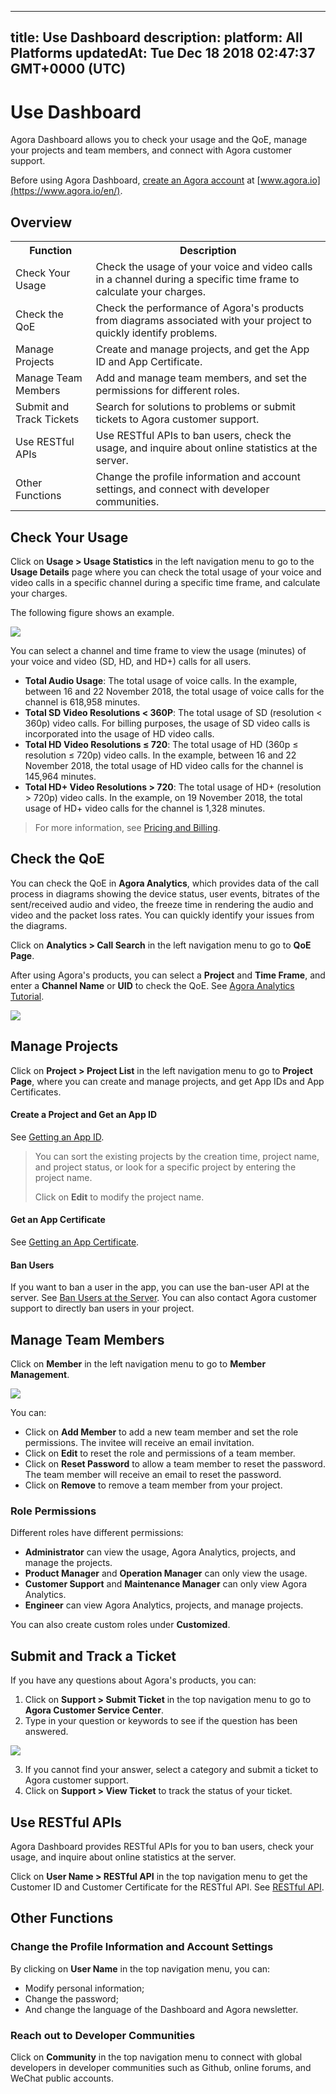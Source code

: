 
---
title: Use Dashboard
description: 
platform: All Platforms
updatedAt: Tue Dec 18 2018 02:47:37 GMT+0000 (UTC)
---
# Use Dashboard
Agora Dashboard allows you to check your usage and the QoE, manage your projects and team members, and connect with Agora customer support.

Before using Agora Dashboard, [create an Agora account](../../en/Interactive%20Broadcast/sign_in_and_sign_up.md) at [www.agora.io](https://www.agora.io/en/).

## Overview

<table>
<tr>
<th>Function</th>
<th>Description</th>
</tr>
<tr>
<td>Check Your Usage</td>
<td>Check the usage of your voice and video calls in a channel during a specific time frame to calculate your charges.</td>
</tr>
<tr>
<td>Check the QoE</td>
<td>Check the performance of Agora's products from diagrams associated with your project to quickly identify problems.</td>
</tr>
<tr>
<td>Manage Projects</td>
<td>Create and manage projects, and get the App ID and App Certificate.</td>
</tr>
<tr>
<td>Manage Team Members</td>
<td>Add and manage team members, and set the permissions for different roles.</td>
</tr>
<tr>
<td>Submit and Track Tickets</td>
<td>Search for solutions to problems or submit tickets to Agora customer support.</td>
</tr>
<tr>
<td>Use RESTful APIs</td>
<td>Use RESTful APIs to ban users, check the usage, and inquire about online statistics at the server.</td>
</tr>
<tr>
<td>Other Functions</td>
<td>Change the profile information and account settings, and connect with developer communities.</td>
</tr>
</table>

## Check Your Usage

Click on **Usage > Usage Statistics** in the left navigation menu to go to the **Usage Details** page where you can check the total usage of your voice and video calls in a specific channel during a specific time frame, and calculate your charges. 

The following figure shows an example.

![](https://web-cdn.agora.io/docs-files/1543989847923)

You can select a channel and time frame to view the usage (minutes) of your voice and video (SD, HD, and HD+) calls for all users.

* **Total Audio Usage**: The total usage of voice calls. In the example, between 16 and 22 November 2018, the total usage of voice calls for the channel is 618,958 minutes. 
* **Total SD Video Resolutions < 360P**: The total usage of SD (resolution < 360p) video calls. For billing purposes, the usage of SD video calls is incorporated into the usage of HD video calls.
* **Total HD Video Resolutions ≤ 720**: The total usage of HD (360p ≤ resolution ≤ 720p) video calls. In the example, between 16 and 22 November 2018, the total usage of HD video calls for the channel is 145,964 minutes. 
* **Total HD+ Video Resolutions > 720**: The total usage of HD+ (resolution > 720p) video calls. In the example, on 19 November 2018, the total usage of HD+ video calls for the channel is 1,328 minutes.

> For more information, see [Pricing and Billing](https://docs.agora.io/en/Agora%20Platform/billing_faq).

## Check the QoE

You can check the QoE in **Agora Analytics**, which provides data of the call process in diagrams showing the device status, user events, bitrates of the sent/received audio and video, the freeze time in rendering the audio and video and the packet loss rates. You can quickly identify your issues from the diagrams.

Click on **Analytics > Call Search** in the left navigation menu to go to **QoE Page**.

After using Agora's products, you can select a **Project** and **Time Frame**, and enter a **Channel Name** or **UID** to check the QoE. See [Agora Analytics Tutorial](https://dashboard.agora.io/analytics/call/tutorial?_ga=2.197716463.1125435494.1542623251-764614247.1539586349).

![](https://web-cdn.agora.io/docs-files/1543913574811)

## Manage Projects

Click on **Project > Project List** in the left navigation menu to go to **Project Page**, where you can create and manage projects, and get App IDs and App Certificates.

#### Create a Project and Get an App ID

See [Getting an App ID](../../en/Interactive%20Broadcast/token.md).

> You can sort the existing projects by the creation time, project name, and project status, or look for a specific project by entering the project name.
>
> Click on **Edit** to modify the project name.

#### Get an App Certificate

See [Getting an App Certificate](../../en/Interactive%20Broadcast/token.md).

#### Ban Users

If you want to ban a user in the app, you can use the ban-user API at the server. See [Ban Users at the Server](https://docs.agora.io/en/Interactive%20Broadcast/dashboard_restful_live?platform=All_Platforms#5-api). You can also contact Agora customer support to directly ban users in your project.


## Manage Team Members

Click on **Member** in the left navigation menu to go to **Member Management**.

![](https://web-cdn.agora.io/docs-files/1543990035082)

You can:

- Click on **Add Member** to add a new team member and set the role permissions. The invitee will receive an email invitation.
- Click on **Edit** to reset the role and permissions of a team member.
- Click on **Reset Password** to allow a team member to reset the password. The team member will receive an email to reset the password.
- Click on **Remove** to remove a team member from your project.

### Role Permissions

Different roles have different permissions:

- **Administrator** can view the usage, Agora Analytics, projects, and manage the projects.
- **Product Manager** and **Operation Manager** can only view the usage.
- **Customer Support** and **Maintenance Manager** can only view Agora Analytics.
- **Engineer** can view Agora Analytics, projects, and manage projects.

You can also create custom roles under **Customized**.

## Submit and Track a Ticket

If you have any questions about Agora's products, you can: 

1. Click on **Support > Submit Ticket** in the top navigation menu to go to **Agora Customer Service Center**.
2. Type in your question or keywords to see if the question has been answered.

![](https://web-cdn.agora.io/docs-files/1543913838952)

3. If you cannot find your answer, select a category and submit a ticket to Agora customer support.
4. Click on **Support > View Ticket** to track the status of your ticket.

## Use RESTful APIs

Agora Dashboard provides RESTful APIs for you to ban users, check your usage, and inquire about online statistics at the server. 

Click on **User Name > RESTful API** in the top navigation menu to get the Customer ID and Customer Certificate for the RESTful API. See [RESTful API](../../en/Interactive%20Broadcast/dashboard_restful_live.md).

## Other Functions

### Change the Profile Information and Account Settings

By clicking on **User Name** in the top navigation menu, you can:
* Modify personal information;
* Change the password;
* And change the language of the Dashboard and Agora newsletter.

### Reach out to Developer Communities

Click on **Community** in the top navigation menu to connect with global developers in developer communities such as Github, online forums, and WeChat public accounts.
